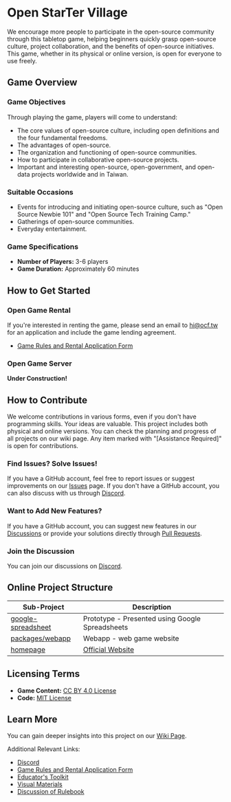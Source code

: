 # Open StarTer Village

We encourage more people to participate in the open-source community through this tabletop game, helping beginners quickly grasp open-source culture, project collaboration, and the benefits of open-source initiatives. This game, whether in its physical or online version, is open for everyone to use freely.

## Game Overview

### Game Objectives

Through playing the game, players will come to understand:

- The core values of open-source culture, including open definitions and the four fundamental freedoms.
- The advantages of open-source.
- The organization and functioning of open-source communities.
- How to participate in collaborative open-source projects.
- Important and interesting open-source, open-government, and open-data projects worldwide and in Taiwan.

### Suitable Occasions

- Events for introducing and initiating open-source culture, such as "Open Source Newbie 101" and "Open Source Tech Training Camp."
- Gatherings of open-source communities.
- Everyday entertainment.

### Game Specifications

- **Number of Players:** 3-6 players
- **Game Duration:** Approximately 60 minutes

## How to Get Started

### Open Game Rental

If you're interested in renting the game, please send an email to <hi@ocf.tw> for an application and include the game lending agreement.

- [Game Rules and Rental Application Form](https://drive.google.com/drive/folders/16FZ0F8D32D4zWGBKwP13-fnf9gr-CZJz)

### Open Game Server

**Under Construction!**

## How to Contribute

We welcome contributions in various forms, even if you don't have programming skills. Your ideas are valuable. This project includes both physical and online versions. You can check the planning and progress of all projects on our wiki page. Any item marked with "[Assistance Required]" is open for contributions.

### Find Issues? Solve Issues!

If you have a GitHub account, feel free to report issues or suggest improvements on our [Issues](https://github.com/ocftw/open-star-ter-village/issues) page.
If you don't have a GitHub account, you can also discuss with us through [Discord](https://discord.gg/JnTHGnxwYS).

### Want to Add New Features?

If you have a GitHub account, you can suggest new features in our [Discussions](https://github.com/ocftw/open-star-ter-village/discussions) or provide your solutions directly through [Pull Requests](https://github.com/ocftw/open-star-ter-village/pulls).

### Join the Discussion

You can join our discussions on [Discord](https://discord.gg/JnTHGnxwYS).

## Online Project Structure

| Sub-Project                                       | Description                                     |
| ----------------------------------------------- | ----------------------------------------------- |
| [google-spreadsheet](./google-spreadsheet/)      | Prototype - Presented using Google Spreadsheets |
| [packages/webapp](./packages/webapp/)            | Webapp - web game website                       |
| [homepage](./homepage/)                          | [Official Website](https://openstartervillage.ocf.tw/)

## Licensing Terms

- **Game Content:** [CC BY 4.0 License](./LICENSE)
- **Code:** [MIT License](./LICENSE-CODE)

## Learn More

You can gain deeper insights into this project on our [Wiki Page](https://github.com/ocftw/open-star-ter-village/wiki).

Additional Relevant Links:

- [Discord](https://discord.gg/JnTHGnxwYS)
- [Game Rules and Rental Application Form](https://drive.google.com/drive/folders/16FZ0F8D32D4zWGBKwP13-fnf9gr-CZJz)
- [Educator's Toolkit](https://drive.google.com/drive/folders/1fLz5wBrNFWEx7FTmyTkAJUrPibU9UvWM)
- [Visual Materials](https://drive.google.com/drive/folders/1790me8hwJVJZpusIBtICdM2YOErbRIM5)
- [Discussion of Rulebook](https://docs.google.com/document/d/16LIiWzstcg6QAppXn18WT-NbrKLKv0oJmkvpyxBwZgk/edit?usp=sharing)

